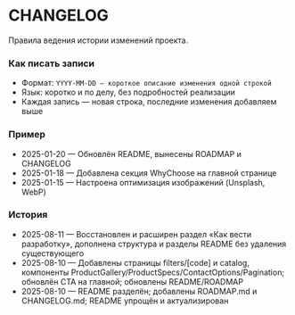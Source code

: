 # CHANGELOG

Правила ведения истории изменений проекта.

### Как писать записи
- Формат: `YYYY-MM-DD — короткое описание изменения одной строкой`
- Язык: коротко и по делу, без подробностей реализации
- Каждая запись — новая строка, последние изменения добавляем выше

### Пример
- 2025-01-20 — Обновлён README, вынесены ROADMAP и CHANGELOG
- 2025-01-18 — Добавлена секция WhyChoose на главной странице
- 2025-01-15 — Настроена оптимизация изображений (Unsplash, WebP)

### История
- 2025-08-11 — Восстановлен и расширен раздел «Как вести разработку», дополнена структура и разделы README без удаления существующего
- 2025-08-10 — Добавлены страницы filters/[code] и catalog, компоненты ProductGallery/ProductSpecs/ContactOptions/Pagination; обновлён CTA на главной; обновлены README/ROADMAP
- 2025-08-10 — README разделён; добавлены ROADMAP.md и CHANGELOG.md; README упрощён и актуализирован

